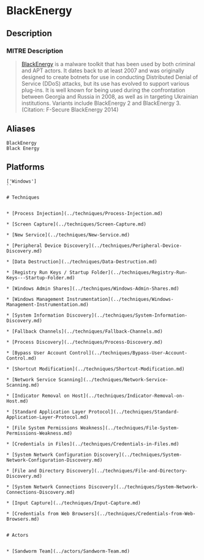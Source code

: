 
# BlackEnergy

## Description

### MITRE Description

> [BlackEnergy](https://attack.mitre.org/software/S0089) is a malware toolkit that has been used by both criminal and APT actors. It dates back to at least 2007 and was originally designed to create botnets for use in conducting Distributed Denial of Service (DDoS) attacks, but its use has evolved to support various plug-ins. It is well known for being used during the confrontation between Georgia and Russia in 2008, as well as in targeting Ukrainian institutions. Variants include BlackEnergy 2 and BlackEnergy 3. (Citation: F-Secure BlackEnergy 2014)

## Aliases

```
BlackEnergy
Black Energy
```

## Platforms

```
['Windows']
``

# Techniques


* [Process Injection](../techniques/Process-Injection.md)

* [Screen Capture](../techniques/Screen-Capture.md)
    
* [New Service](../techniques/New-Service.md)
    
* [Peripheral Device Discovery](../techniques/Peripheral-Device-Discovery.md)
    
* [Data Destruction](../techniques/Data-Destruction.md)
    
* [Registry Run Keys / Startup Folder](../techniques/Registry-Run-Keys---Startup-Folder.md)
    
* [Windows Admin Shares](../techniques/Windows-Admin-Shares.md)
    
* [Windows Management Instrumentation](../techniques/Windows-Management-Instrumentation.md)
    
* [System Information Discovery](../techniques/System-Information-Discovery.md)
    
* [Fallback Channels](../techniques/Fallback-Channels.md)
    
* [Process Discovery](../techniques/Process-Discovery.md)
    
* [Bypass User Account Control](../techniques/Bypass-User-Account-Control.md)
    
* [Shortcut Modification](../techniques/Shortcut-Modification.md)
    
* [Network Service Scanning](../techniques/Network-Service-Scanning.md)
    
* [Indicator Removal on Host](../techniques/Indicator-Removal-on-Host.md)
    
* [Standard Application Layer Protocol](../techniques/Standard-Application-Layer-Protocol.md)
    
* [File System Permissions Weakness](../techniques/File-System-Permissions-Weakness.md)
    
* [Credentials in Files](../techniques/Credentials-in-Files.md)
    
* [System Network Configuration Discovery](../techniques/System-Network-Configuration-Discovery.md)
    
* [File and Directory Discovery](../techniques/File-and-Directory-Discovery.md)
    
* [System Network Connections Discovery](../techniques/System-Network-Connections-Discovery.md)
    
* [Input Capture](../techniques/Input-Capture.md)
    
* [Credentials from Web Browsers](../techniques/Credentials-from-Web-Browsers.md)
    

# Actors


* [Sandworm Team](../actors/Sandworm-Team.md)

